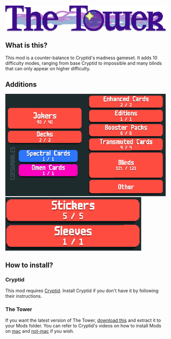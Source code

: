 ![The Tower](TheTower.png)

## What is this?

This mod is a counter-balance to Cryptid's madness gameset. It adds 10 difficulty modes, ranging from base Cryptid to impossible and many blinds that can only appear on higher difficulty.

## Additions
![Collection 1](image.png)
![Collection 2](image-1.png)

## How to install?

### Cryptid
This mod requires [Cryptid](https://github.com/SpectralPack/Cryptid). Install Cryptid if you don't have it by following their instructions.

### The Tower
If you want the latest version of The Tower, [download this](https://github.com/Tarot-Pack/The-Tower/releases/latest) and extract it to your Mods folder. You can refer to Cryptid's videos on how to install Mods on [mac](https://www.youtube.com/watch?v=l5ni7fHgwTE) and [not-mac](https://www.youtube.com/watch?v=aUr0gXE77rk) if you wish.